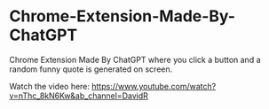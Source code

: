 # Chrome-Extension-Made-By-ChatGPT
Chrome Extension Made By ChatGPT where you click a button and a random funny quote is generated on screen.

Watch the video here:
https://www.youtube.com/watch?v=nThc_8kN6Kw&ab_channel=DavidR
